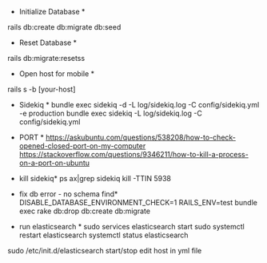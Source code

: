 * Initialize Database *

rails db:create db:migrate db:seed

* Reset Database *

rails db:migrate:resetss

* Open host for mobile *

rails s -b [your-host]

* Sidekiq *
bundle exec sidekiq -d -L log/sidekiq.log -C config/sidekiq.yml -e production
bundle exec sidekiq -L log/sidekiq.log -C config/sidekiq.yml
* PORT * 
https://askubuntu.com/questions/538208/how-to-check-opened-closed-port-on-my-computer
https://stackoverflow.com/questions/9346211/how-to-kill-a-process-on-a-port-on-ubuntu

* kill sidekiq*
ps ax|grep sidekiq
 kill -TTIN 5938

 * fix db error - no schema find*
 DISABLE_DATABASE_ENVIRONMENT_CHECK=1 RAILS_ENV=test bundle exec rake db:drop db:create db:migrate

 * run elasticsearch *
 sudo services elasticsearch start
 sudo systemctl restart elasticsearch
    systemctl status elasticsearch

 sudo /etc/init.d/elasticsearch start/stop
 edit host in yml file
 